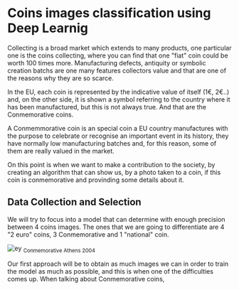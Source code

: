 # Coins images classification using Deep Learnig


Collecting is a broad market which extends to many products, one particular one is the coins collecting, where you can find that one "fiat" coin could be worth 100 times more. Manufacturing defects, antiquity or symbolic creation batchs are one many features collectors value and that are one of the reasons why they are so scarce. 

In the EU, each coin is represented by the indicative value of itself (1€, 2€..) and, on the other side, it is shown a symbol referring to the country where it has been manufactured, but this is not always true. And that are the Conmemorative coins.

A Conmemmorative coin is an special coin a EU country manufactures with the purpose to celebrate or recognise an important event in its history, they have normally low manufacturing batches and, for this reason, some of them are really valued in the market.

On this point is when we want to make a contribution to the society, by creating an algorithm that can show us, by a photo taken to a coin, if this coin is conmemorative and provinding some details about it.

## Data Collection and Selection

We will try to focus into a model that can determine with enough precision between 4 coins images. The ones that we are going to differentiate are 4 "2 euro" coins, 3 Conmemorative and 1 "national" coin.

![ey](https://raw.githubusercontent.com/NotCorrectlyDonated/Learning_Deeply_about_currencies/main/coin%20types/image002.jpg)
<sub>Conmemorative Athens 2004<sub/>

Our first approach will be to obtain as much images we can in order to train the model as much as possible, and this is when one of the difficulties comes up. When talking about Conmemorative coins,




